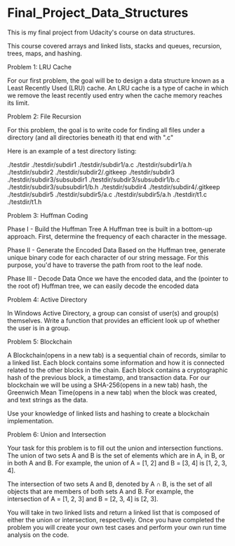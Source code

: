 # Final_Project_Data_Structures
 This is my final project from Udacity's course on data structures.

This course covered arrays and linked lists, stacks and queues, recursion, trees, maps, 
and hashing.

Problem 1: LRU Cache

For our first problem, the goal will be to design a data structure known as a Least Recently Used (LRU) cache. An LRU cache is a type of cache in which we remove the least recently used entry when the cache memory reaches its limit. 

Problem 2: File Recursion

For this problem, the goal is to write code for finding all files under a directory (and all directories beneath it) that end with ".c"

Here is an example of a test directory listing:

./testdir
./testdir/subdir1
./testdir/subdir1/a.c
./testdir/subdir1/a.h
./testdir/subdir2
./testdir/subdir2/.gitkeep
./testdir/subdir3
./testdir/subdir3/subsubdir1
./testdir/subdir3/subsubdir1/b.c
./testdir/subdir3/subsubdir1/b.h
./testdir/subdir4
./testdir/subdir4/.gitkeep
./testdir/subdir5
./testdir/subdir5/a.c
./testdir/subdir5/a.h
./testdir/t1.c
./testdir/t1.h

Problem 3: Huffman Coding

Phase I - Build the Huffman Tree
A Huffman tree is built in a bottom-up approach.
First, determine the frequency of each character in the message.

Phase II - Generate the Encoded Data
Based on the Huffman tree, generate unique binary code for each character of our string message. For this purpose, you'd have to traverse the path from root to the leaf node.

Phase III - Decode Data
Once we have the encoded data, and the (pointer to the root of) Huffman tree, we can easily decode the encoded data

Problem 4: Active Directory

In Windows Active Directory, a group can consist of user(s) and group(s) themselves. Write a function that provides an efficient look up of whether the user is in a group.

Problem 5: Blockchain

A Blockchain(opens in a new tab) is a sequential chain of records, similar to a linked list. Each block contains some information and how it is connected related to the other blocks in the chain. Each block contains a cryptographic hash of the previous block, a timestamp, and transaction data. For our blockchain we will be using a SHA-256(opens in a new tab) hash, the Greenwich Mean Time(opens in a new tab) when the block was created, and text strings as the data.

Use your knowledge of linked lists and hashing to create a blockchain implementation.

Problem 6: Union and Intersection

Your task for this problem is to fill out the union and intersection functions. The union of two sets A and B is the set of elements which are in A, in B, or in both A and B. For example, the union of A = [1, 2] and B = [3, 4] is [1, 2, 3, 4].

The intersection of two sets A and B, denoted by A ∩ B, is the set of all objects that are members of both sets A and B. For example, the intersection of A = [1, 2, 3] and B = [2, 3, 4] is [2, 3].

You will take in two linked lists and return a linked list that is composed of either the union or intersection, respectively. Once you have completed the problem you will create your own test cases and perform your own run time analysis on the code.

